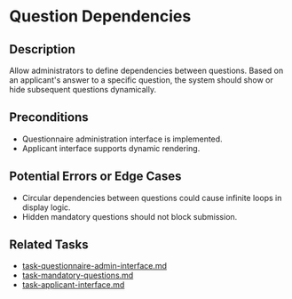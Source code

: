 # Question Dependencies

## Description
Allow administrators to define dependencies between questions. Based on an applicant's answer to a specific question, the system should show or hide subsequent questions dynamically.

## Preconditions
- Questionnaire administration interface is implemented.
- Applicant interface supports dynamic rendering.

## Potential Errors or Edge Cases
- Circular dependencies between questions could cause infinite loops in display logic.
- Hidden mandatory questions should not block submission.

## Related Tasks
- [task-questionnaire-admin-interface.md](task-questionnaire-admin-interface.md)
- [task-mandatory-questions.md](task-mandatory-questions.md)
- [task-applicant-interface.md](task-applicant-interface.md)
